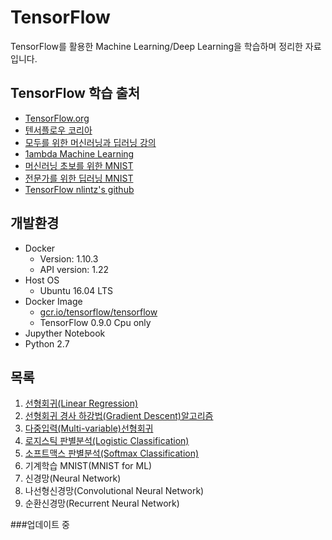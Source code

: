 # TensorFlow

TensorFlow를 활용한 Machine Learning/Deep Learning을 학습하며 정리한 자료입니다.

## TensorFlow 학습 출처
 - [TensorFlow.org](https://www.tensorflow.org/)
 - [텐서플로우 코리아](https://tensorflowkorea.wordpress.com/)
 - [모두를 위한 머신러닝과 딥러닝 강의](http://hunkim.github.io/ml/) 
 - [1ambda Machine Learning](https://1ambda.github.io/92/data-analysis/)
 - [머신러닝 초보를 위한 MNIST](https://codeonweb.com/entry/12045839-0aa9-4bad-8c7e-336b89401e10)
 - [전문가를 위한 딥러닝 MNIST](https://codeonweb.com/entry/f50e23df-0f23-4e56-95a6-efb9981716f7)
 - [TensorFlow nlintz's github](https://github.com/nlintz/TensorFlow-Tutorials)
 
## 개발환경
- Docker
  - Version: 1.10.3
  - API version: 1.22
- Host OS
  - Ubuntu 16.04 LTS
- Docker Image
  - [gcr.io/tensorflow/tensorflow](https://www.tensorflow.org/versions/r0.9/get_started/os_setup.html#docker-installation)
  - TensorFlow 0.9.0 Cpu only
- Jupyther Notebook
- Python 2.7

## 목록
1. [선형회귀(Linear Regression)](https://github.com/mentalveritas/tensorflow/tree/master/01-LinearRegression)
2. [선형회귀 경사 하강법(Gradient Descent)알고리즘](https://github.com/mentalveritas/tensorflow/tree/master/02-Cost)
3. [다중입력(Multi-variable)선형회귀](https://github.com/mentalveritas/tensorflow/tree/master/03-MultiVariable)
4. [로지스틱 판별분석(Logistic Classification)](https://github.com/mentalveritas/tensorflow/tree/master/04-LogisticClassification)
5. [소프트맥스 판별분석(Softmax Classification)](https://github.com/mentalveritas/tensorflow/tree/master/05-SoftmaxClassification)
6. 기계학습 MNIST(MNIST for ML)
7. 신경망(Neural Network)
8. 나선형신경망(Convolutional Neural Network)
9. 순환신경망(Recurrent Neural Network)


###업데이트 중
